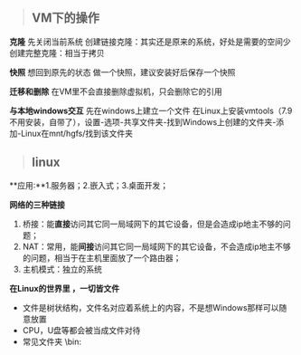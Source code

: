 >## VM下的操作

**克隆**
先关闭当前系统
创建链接克隆：其实还是原来的系统，好处是需要的空间少
创建完整克隆：相当于拷贝

**快照**
想回到原先的状态
做一个快照，建议安装好后保存一个快照

**迁移和删除**
在VM里不会直接删除虚拟机，只会删除它的引用

**与本地windows交互**
先在windows上建立一个文件
在Linux上安装vmtools（7.9不用安装，自带了），设置-选项-共享文件夹-找到Windows上创建的文件夹-添加-Linux在mnt/hgfs/找到该文件夹
>## linux

**应用:**1.服务器；2.嵌入式；3.桌面开发；

**网络的三种链接**

1. 桥接：能**直接**访问其它同一局域网下的其它设备，但是会造成ip地主不够的问题；
2. NAT：常用，能**间接**访问其它同一局域网下的其它设备，不会造成ip地主不够的问题，相当于在主机里面放了一个路由器；
3. 主机模式：独立的系统
   
**在Linux的世界里 ，一切皆文件**

- 文件是树状结构，文件名对应着系统上的内容，不是想Windows那样可以随意放置
- CPU，U盘等都会被当成文件对待
- 常见文件夹
  \bin:

